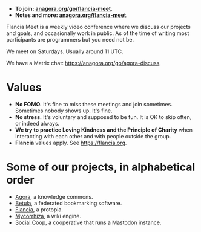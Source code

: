 <!--
.. title: Flancia Meet
.. slug: meet
.. date: 2024-02-03 12:00:00 UTC
.. tags: 
.. category: 
.. link: 
.. description: 
.. type: text
.. status:
-->

* **To join: [anagora.org/go/flancia-meet](https://anagora.org/go/flancia-meet)**.
* **Notes and more: [anagora.org/flancia-meet](https://anagora.org/flancia-meet)**.

Flancia Meet is a weekly video conference where we discuss our projects and goals, and occasionally work in public. As of the time of writing most participants are programmers but you need not be.

We meet on Saturdays. Usually around 11 UTC.

We have a Matrix chat: <https://anagora.org/go/agora-discuss>.

# Values
* **No FOMO.** It's fine to miss these meetings and join sometimes. Sometimes nobody shows up. It's fine.
* **No stress.** It's voluntary and supposed to be fun. It is OK to skip often, or indeed always.
* **We try to practice Loving Kindness and the Principle of Charity** when interacting with each other and with people outside the group.
* **Flancia** values apply. See <https://flancia.org>.

# Some of our projects, in alphabetical order
* [Agora](https://anagora.org), a knowledge commons.
* [Betula](https://betula.mycorrhiza.wiki), a federated bookmarking software.
* [Flancia](https://flancia.org), a protopia.
* [Mycorrhiza](https://mycorrhiza.wiki), a wiki engine.
* [Social Coop](https://social.coop), a cooperative that runs a Mastodon instance.
